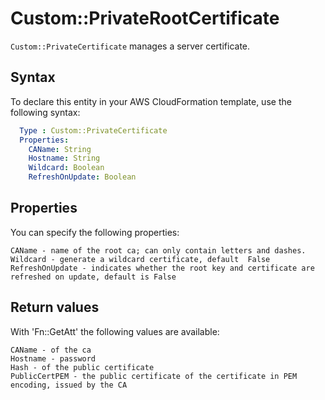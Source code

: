 # Custom::PrivateRootCertificate
`Custom::PrivateCertificate` manages a server certificate.

## Syntax
To declare this entity in your AWS CloudFormation template, use the following syntax:

```yaml
  Type : Custom::PrivateCertificate
  Properties: 
    CAName: String
    Hostname: String
    Wildcard: Boolean
    RefreshOnUpdate: Boolean
```

## Properties
You can specify the following properties:

    CAName - name of the root ca; can only contain letters and dashes.
    Wildcard - generate a wildcard certificate, default  False
    RefreshOnUpdate - indicates whether the root key and certificate are refreshed on update, default is False

## Return values
With 'Fn::GetAtt' the following values are available:

    CAName - of the ca
    Hostname - password
    Hash - of the public certificate
    PublicCertPEM - the public certificate of the certificate in PEM encoding, issued by the CA

